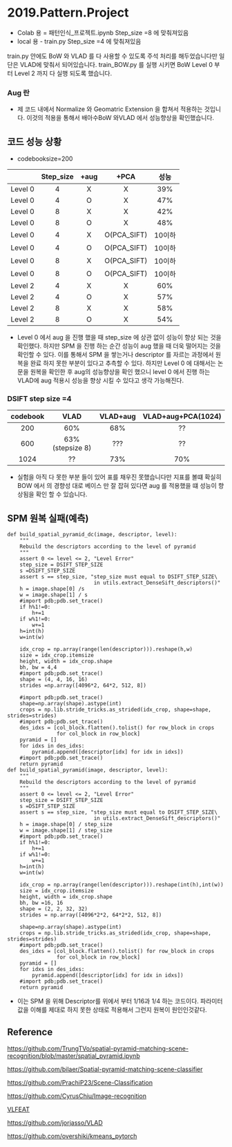 # 2019.Pattern.Project

- Colab 용 = 패턴인식_프로젝트.ipynb Step_size =8 에 맞춰져있음
- local 용 - train.py Step_size =4 에 맞춰져있음

train.py 안에도 BoW 와 VLAD 를 다 사용할 수 있도록 주석 처리를 해두었습니다만 일단은 VLAD에 맞춰서 되어있습니다. 
train_BOW.py 를 실행 시키면 BoW Level 0 부터 Level 2 까지 다 실행 되도록 했습니다. 

### Aug 란 

- 제 코드 내에서 Normalize 와 Geomatric Extension 을 합쳐서 적용하는 것입니다. 이것의 적용을 통해서 배아수BoW 와VLAD 에서 성능향상을 확인했습니다.

## 코드 성능 상황

- codebooksize=200

|      | Step_size | +aug| +PCA| 성능 |  
| :----:|:---------:|:---:|:---:|:---:|
|Level 0|    4    |X   |  X | 39% |
|Level 0| 4 |O    | X | 47% |
|Level 0|    8    |X   |  X | 42% |
|Level 0|8        |O    | X | 48% |
|Level 0|    4    |X   |  O(PCA_SIFT) | 10이하 |
|Level 0|4        |O    | O(PCA_SIFT) | 10이하 |
|Level 0|    8    |X   |  O(PCA_SIFT) | 10이하 |
|Level 0|8        |O    | O(PCA_SIFT) | 10이하 |
|Level 2|    4    |X   |  X | 60% |
|Level 2|4        |O    | X | 57% |
|Level 2|    8    |X   |  X | 58% |
|Level 2|8        |O    | X | 54% |

- Level 0 에서 aug 을 진행 했을 때 step_size 에 상관 없이 성능이 향상 되는 것을 확인했다. 하지만 SPM 을 진행 하는 순간 성능이 aug 했을 때 더욱 떨어지는 것을 확인할 수 있다. 이를 통해서 SPM 을 쌓는거나 descriptor 를 자르는 과정에서 원복을 완료 하지 못한 부분이 있다고 추측할 수 있다. 하지만 Level 0 에 대해서는 논문을 원복을 확인한 후 aug의 성능향상을 확인 했으니 level 0 에서 진행 하는 VLAD에 aug 적용시 성능을 향상 시킬 수 있다고 생각 가능해진다.

### DSIFT step size =4


|codebook| VLAD | VLAD+aug |VLAD+aug+PCA(1024)|
|:---:|:---:| :---:|:---:|
|200|60% | 68% |??|
|600 |63%(stepsize 8)| ???| ??|
|1024|??| 73% |70%|

- 실험을 아직 다 못한 부분 들이 있어 표를 채우진 못했습니다만 지표를 볼떄 확실히 BOW 에서 의 경향성 대로 베이스 만 잘 잡혀 있다면 aug 를 적용했을 떄 성능이 향상됨을 확인 할 수 있습니다.

## SPM 원복 실패(예측)

```
def build_spatial_pyramid_dc(image, descriptor, level):
    """
    Rebuild the descriptors according to the level of pyramid
    """
    assert 0 <= level <= 2, "Level Error"
    step_size = DSIFT_STEP_SIZE
    s =DSIFT_STEP_SIZE
    assert s == step_size, "step_size must equal to DSIFT_STEP_SIZE\
                            in utils.extract_DenseSift_descriptors()"
    h = image.shape[0] /s
    w = image.shape[1] / s
    #import pdb;pdb.set_trace()
    if h%1!=0:
        h+=1
    if w%1!=0:
        w+=1
    h=int(h)
    w=int(w)
    
    idx_crop = np.array(range(len(descriptor))).reshape(h,w)
    size = idx_crop.itemsize
    height, width = idx_crop.shape
    bh, bw = 4,4
    #import pdb;pdb.set_trace()  
    shape = (4, 4, 16, 16)
    strides =np.array([4096*2, 64*2, 512, 8])
    
    #import pdb;pdb.set_trace()  
    shape=np.array(shape).astype(int)
    crops = np.lib.stride_tricks.as_strided(idx_crop, shape=shape, strides=strides)
    #import pdb;pdb.set_trace() 
    des_idxs = [col_block.flatten().tolist() for row_block in crops
                for col_block in row_block]
    pyramid = []
    for idxs in des_idxs:
        pyramid.append([descriptor[idx] for idx in idxs])
    #import pdb;pdb.set_trace()
    return pyramid
def build_spatial_pyramid(image, descriptor, level):
    """
    Rebuild the descriptors according to the level of pyramid
    """
    assert 0 <= level <= 2, "Level Error"
    step_size = DSIFT_STEP_SIZE
    s =DSIFT_STEP_SIZE
    assert s == step_size, "step_size must equal to DSIFT_STEP_SIZE\
                            in utils.extract_DenseSift_descriptors()"
    h = image.shape[0] / step_size
    w = image.shape[1] / step_size
    #import pdb;pdb.set_trace()
    if h%1!=0:
        h+=1
    if w%1!=0:
        w+=1
    h=int(h)
    w=int(w)
    
    idx_crop = np.array(range(len(descriptor))).reshape(int(h),int(w))
    size = idx_crop.itemsize
    height, width = idx_crop.shape
    bh, bw =16, 16
    shape = (2, 2, 32, 32)
    strides = np.array([4096*2*2, 64*2*2, 512, 8])
      
    shape=np.array(shape).astype(int)
    crops = np.lib.stride_tricks.as_strided(idx_crop, shape=shape, strides=strides)
    #import pdb;pdb.set_trace()  
    des_idxs = [col_block.flatten().tolist() for row_block in crops
                for col_block in row_block]
    pyramid = []
    for idxs in des_idxs:
        pyramid.append([descriptor[idx] for idx in idxs])
    #import pdb;pdb.set_trace()
    return pyramid
```
- 이는 SPM 을 위해 Descriptor를 위에서 부터 1/16과 1/4 하는 코드이다. 파라미터 값을 이해를 제대로 하지 못한 상태로 적용해서 그런지 원복이 원인인것같다.


## Reference

https://github.com/TrungTVo/spatial-pyramid-matching-scene-recognition/blob/master/spatial_pyramid.ipynb

https://github.com/bilaer/Spatial-pyramid-matching-scene-classifier

https://github.com/PrachiP23/Scene-Classification

https://github.com/CyrusChiu/Image-recognition

[VLFEAT](http://www.vlfeat.org/)

https://github.com/jorjasso/VLAD

https://github.com/overshiki/kmeans_pytorch
